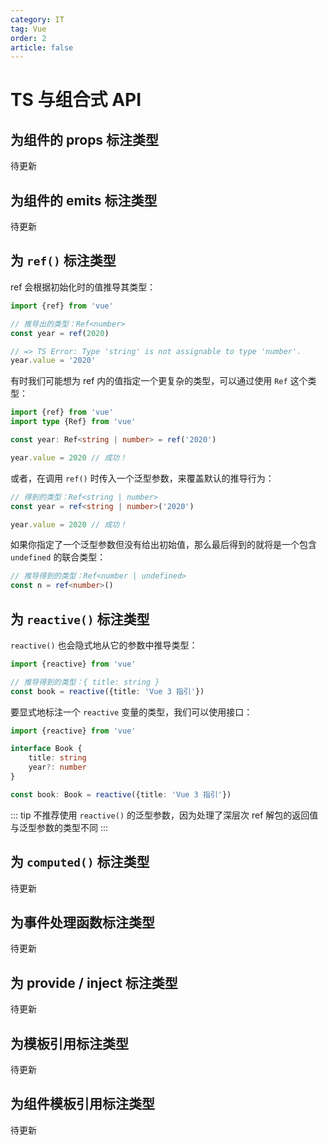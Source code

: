```yaml
---
category: IT
tag: Vue
order: 2
article: false
---
```


# TS 与组合式 API

## 为组件的 props 标注类型

待更新

## 为组件的 emits 标注类型

待更新

## 为 `ref()` 标注类型

ref 会根据初始化时的值推导其类型：

```typescript
import {ref} from 'vue'

// 推导出的类型：Ref<number>
const year = ref(2020)

// => TS Error: Type 'string' is not assignable to type 'number'.
year.value = '2020'
```

有时我们可能想为 ref 内的值指定一个更复杂的类型，可以通过使用 `Ref` 这个类型：

```typescript
import {ref} from 'vue'
import type {Ref} from 'vue'

const year: Ref<string | number> = ref('2020')

year.value = 2020 // 成功！
```

或者，在调用 `ref()` 时传入一个泛型参数，来覆盖默认的推导行为：

```typescript
// 得到的类型：Ref<string | number>
const year = ref<string | number>('2020')

year.value = 2020 // 成功！
```

如果你指定了一个泛型参数但没有给出初始值，那么最后得到的就将是一个包含 `undefined` 的联合类型：

```typescript
// 推导得到的类型：Ref<number | undefined>
const n = ref<number>()
```

## 为 `reactive()` 标注类型

`reactive()` 也会隐式地从它的参数中推导类型：

```typescript
import {reactive} from 'vue'

// 推导得到的类型：{ title: string }
const book = reactive({title: 'Vue 3 指引'})
```

要显式地标注一个 `reactive` 变量的类型，我们可以使用接口：

```typescript
import {reactive} from 'vue'

interface Book {
    title: string
    year?: number
}

const book: Book = reactive({title: 'Vue 3 指引'})
```

::: tip
不推荐使用 `reactive()` 的泛型参数，因为处理了深层次 ref 解包的返回值与泛型参数的类型不同
:::

## 为 `computed()` 标注类型

待更新

## 为事件处理函数标注类型

待更新

## 为 provide / inject 标注类型

待更新

## 为模板引用标注类型

待更新

## 为组件模板引用标注类型

待更新